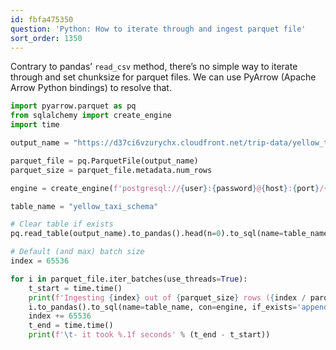 ```yaml
---
id: fbfa475350
question: 'Python: How to iterate through and ingest parquet file'
sort_order: 1350
---
```


Contrary to pandas’ `read_csv` method, there’s no simple way to iterate through and set chunksize for parquet files. We can use PyArrow (Apache Arrow Python bindings) to resolve that.

```python
import pyarrow.parquet as pq
from sqlalchemy import create_engine
import time

output_name = "https://d37ci6vzurychx.cloudfront.net/trip-data/yellow_tripdata_2021-01.parquet"

parquet_file = pq.ParquetFile(output_name)
parquet_size = parquet_file.metadata.num_rows

engine = create_engine(f'postgresql://{user}:{password}@{host}:{port}/{db}')

table_name = "yellow_taxi_schema"

# Clear table if exists
pq.read_table(output_name).to_pandas().head(n=0).to_sql(name=table_name, con=engine, if_exists='replace')

# Default (and max) batch size
index = 65536

for i in parquet_file.iter_batches(use_threads=True):
    t_start = time.time()
    print(f'Ingesting {index} out of {parquet_size} rows ({index / parquet_size:.0%})')
    i.to_pandas().to_sql(name=table_name, con=engine, if_exists='append')
    index += 65536
    t_end = time.time()
    print(f'\t- it took %.1f seconds' % (t_end - t_start))
```